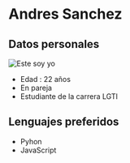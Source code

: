 # Andres Sanchez

## Datos personales

![Este soy yo](/Users/Andres/Desktop/foto.png)

- Edad : 22 años
- En pareja
- Estudiante de la carrera LGTI

## Lenguajes preferidos

- Pyhon
- JavaScript

